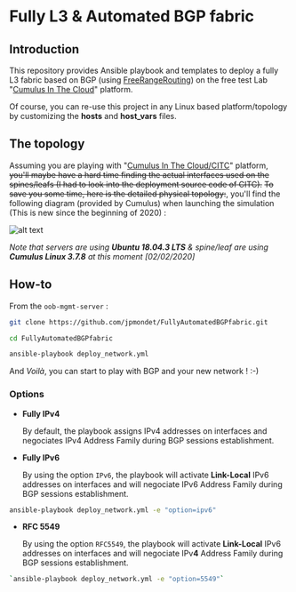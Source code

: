 # Fully L3 & Automated BGP fabric

## Introduction 

This repository provides Ansible playbook and templates to deploy a fully L3 fabric based on BGP (using [FreeRangeRouting](https://github.com/FRRouting/frr)) on the free test Lab "[Cumulus In The Cloud](https://cumulusnetworks.com/products/cumulus-in-the-cloud/)" platform.

Of course, you can re-use this project in any Linux based platform/topology by customizing the **hosts** and **host_vars** files.

## The topology
Assuming you are playing with "[Cumulus In The Cloud/CITC](https://cumulusnetworks.com/products/cumulus-in-the-cloud/)" platform, ~~you'll maybe have a hard time finding the actual interfaces used on the spines/leafs (I had to look into the deployment source code of CITC).~~
~~To save you some time, here is the detailed physical topology:~~, you'll find the following diagram (provided by Cumulus) when launching the simulation (This is new since the beginning of 2020) :

![alt text](https://github.com/jpmondet/FullyAutomatedBGPfabric/raw/master/new_citc_topo.jpg "CITC topology") 


*Note that servers are using **Ubuntu 18.04.3 LTS**  & spine/leaf are using **Cumulus Linux 3.7.8** at this moment [02/02/2020]*


## How-to

From the `oob-mgmt-server` : 

```bash
git clone https://github.com/jpmondet/FullyAutomatedBGPfabric.git
```
```bash
cd FullyAutomatedBGPfabric
```
```bash
ansible-playbook deploy_network.yml 
```

And *Voilà*, you can start to play with BGP and your new network ! :-)

### Options 

  - **Fully IPv4**

    By default, the playbook assigns IPv4 addresses on interfaces and negociates IPv4 Address Family during BGP sessions establishment. 

  - **Fully IPv6**

    By using the option `IPv6`, the playbook will activate **Link-Local** IPv6 addresses on interfaces and will negociate IPv6 Address Family during BGP sessions establishment.

```bash
ansible-playbook deploy_network.yml -e "option=ipv6"
```

  - **RFC 5549**

    By using the option `RFC5549`, the playbook will activate **Link-Local** IPv6 addresses on interfaces and will negociate IPv**4** Address Family during BGP sessions establishment.

```bash
`ansible-playbook deploy_network.yml -e "option=5549"`
```



